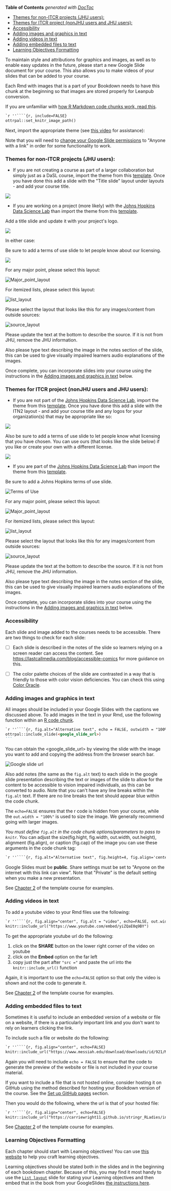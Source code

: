 <!-- START doctoc generated TOC please keep comment here to allow auto update -->
<!-- DON'T EDIT THIS SECTION, INSTEAD RE-RUN doctoc TO UPDATE -->
**Table of Contents**  *generated with [DocToc](https://github.com/thlorenz/doctoc)*

- [Themes for non-ITCR projects (JHU users):](#themes-for-non-itcr-projects-jhu-users)
- [Themes for ITCR project (nonJHU users and JHU users):](#themes-for-itcr-project-nonjhu-users-and-jhu-users)
- [Accessibility](#accessibility)
- [Adding images and graphics in text](#adding-images-and-graphics-in-text)
- [Adding videos in text](#adding-videos-in-text)
- [Adding embedded files to text](#adding-embedded-files-to-text)
- [Learning Objectives Formatting](#learning-objectives-formatting)

<!-- END doctoc generated TOC please keep comment here to allow auto update -->


To maintain style and attributions for graphics and images, as well as to enable easy updates in the future, please start a new Google Slide document for your course.
This also allows you to make videos of your slides that can be added to your course.

Each Rmd with images that is a part of your Bookdown needs to have this chunk at the beginning so that images are stored properly for Leanpub conversion.

If you are unfamiliar with [how R Markdown code chunks work, read this](https://rmarkdown.rstudio.com/lesson-3.html).

````markdown
`r ''````{r, include=FALSE}
ottrpal::set_knitr_image_path()
````

Next, import the appropriate theme (see [this video](https://youtu.be/pNbwF263yY8) for assistance):

Note that you will need to [change your Google Slide permissions](https://support.google.com/drive/answer/2494893?hl=en&co=GENIE.Platform%3DDesktop) to "Anyone with a link" in order for some functionality to work.

### Themes for non-ITCR projects (JHU users):

 - If you are not creating a course as part of a larger collaboration but simply just as a DaSL course, import the theme from this [template](https://docs.google.com/presentation/d/1YmwKdIy9BeQ3EShgZhvtb3MgR8P6iDX4DfFD65W_gdQ/edit?usp=sharing). Once you have done this add a slide with the "Title slide" layout under layouts - and add your course title.

 ![](https://docs.google.com/presentation/d/1YmwKdIy9BeQ3EShgZhvtb3MgR8P6iDX4DfFD65W_gdQ/export/png?id=1YmwKdIy9BeQ3EShgZhvtb3MgR8P6iDX4DfFD65W_gdQ&pageid=p)


 - If you are working on a project (more likely) with the [Johns Hopkins Data Science Lab](http://jhudatascience.org/) than import the theme from this [template](https://docs.google.com/presentation/d/1qa3v_zlNedCKHQ6IYF5MM1ZLZLgHUs0U4usgDRRe3W8/edit?usp=sharing).

Add a title slide and update it with your project's logo.


![](https://docs.google.com/presentation/d/1qa3v_zlNedCKHQ6IYF5MM1ZLZLgHUs0U4usgDRRe3W8/export/png?id=1qa3v_zlNedCKHQ6IYF5MM1ZLZLgHUs0U4usgDRRe3W8&pageid=p)


In either case:

Be sure to add a terms of use slide to let people know about our licensing.

![](https://docs.google.com/presentation/d/1YmwKdIy9BeQ3EShgZhvtb3MgR8P6iDX4DfFD65W_gdQ/export/png?id=1YmwKdIy9BeQ3EShgZhvtb3MgR8P6iDX4DfFD65W_gdQ&pageid=gcc4fbee202_0_153)


For any major point, please select this layout:

![Major_point_layout](https://docs.google.com/presentation/d/1qa3v_zlNedCKHQ6IYF5MM1ZLZLgHUs0U4usgDRRe3W8/export/png?id=1qa3v_zlNedCKHQ6IYF5MM1ZLZLgHUs0U4usgDRRe3W8&pageid=gcf1264c749_0_130)

For itemized lists, please select this layout:

![list_layout](https://docs.google.com/presentation/d/1qa3v_zlNedCKHQ6IYF5MM1ZLZLgHUs0U4usgDRRe3W8/export/png?id=1qa3v_zlNedCKHQ6IYF5MM1ZLZLgHUs0U4usgDRRe3W8&pageid=gcf1264c749_0_135)

Please select the layout that looks like this for any images/content from outside sources:

![source_layout](https://docs.google.com/presentation/d/1qa3v_zlNedCKHQ6IYF5MM1ZLZLgHUs0U4usgDRRe3W8/export/png?id=1qa3v_zlNedCKHQ6IYF5MM1ZLZLgHUs0U4usgDRRe3W8&pageid=gcf1264c749_0_140)

Please update the text at the bottom to describe the source. If it is not from JHU, remove the JHU information.

Also please type text describing the image in the notes section of the slide, this can be used to give visually impaired learners audio explanations of the images.

Once complete, you can incorporate slides into your course using the instructions in the [Adding images and graphics in text](https://github.com/jhudsl/OTTR_Template/wiki/Setting-up-images-and-graphics#adding-images-and-graphics-in-text) below.



### Themes for ITCR project (nonJHU users and JHU users):

 - If you are not part of the [Johns Hopkins Data Science Lab](http://jhudatascience.org/), import the theme from this [template](https://docs.google.com/presentation/d/1lMNTlY8S21cNG4hL6NoOmXYZBQ30BtCQ4UdUJ7J_Wvs/edit?usp=sharing). Once you have done this add a slide with the ITN2 layout - and add your course title and any logos for your organization(s) that may be appropriate like so:

 ![](https://docs.google.com/presentation/d/1-7UvgVq5tP1pasTEErUM3bJFH2fU_pilH6i6_81CCXU/export/png?id=1-7UvgVq5tP1pasTEErUM3bJFH2fU_pilH6i6_81CCXU&pageid=p)

Also be sure to add a terms of use slide to let people know what licensing that you have chosen.
You can use ours (that looks like the slide below) if you like or create your own with a different license.

![](https://docs.google.com/presentation/d/1-7UvgVq5tP1pasTEErUM3bJFH2fU_pilH6i6_81CCXU/export/png?id=1-7UvgVq5tP1pasTEErUM3bJFH2fU_pilH6i6_81CCXU&pageid=gcf0c1d8548_0_157)


 - If you are part of the [Johns Hopkins Data Science Lab](http://jhudatascience.org/) than import the theme from this [template](https://docs.google.com/presentation/d/1-7UvgVq5tP1pasTEErUM3bJFH2fU_pilH6i6_81CCXU/edit?usp=sharing).


Be sure to add a Johns Hopkins terms of use slide.

![Terms of Use](https://docs.google.com/presentation/d/1lMNTlY8S21cNG4hL6NoOmXYZBQ30BtCQ4UdUJ7J_Wvs/export/png?id=1lMNTlY8S21cNG4hL6NoOmXYZBQ30BtCQ4UdUJ7J_Wvs&pageid=gcc48deaeac_0_399)


For any major point, please select this layout:

![Major_point_layout](https://docs.google.com/presentation/d/1-7UvgVq5tP1pasTEErUM3bJFH2fU_pilH6i6_81CCXU/export/png?id=1-7UvgVq5tP1pasTEErUM3bJFH2fU_pilH6i6_81CCXU&pageid=gcf0c1d8548_0_136)

For itemized lists, please select this layout:

![list_layout](https://docs.google.com/presentation/d/1-7UvgVq5tP1pasTEErUM3bJFH2fU_pilH6i6_81CCXU/export/png?id=1-7UvgVq5tP1pasTEErUM3bJFH2fU_pilH6i6_81CCXU&pageid=gcf0c1d8548_0_141)

Please select the layout that looks like this for any images/content from outside sources:

![source_layout](https://docs.google.com/presentation/d/1-7UvgVq5tP1pasTEErUM3bJFH2fU_pilH6i6_81CCXU/export/png?id=1-7UvgVq5tP1pasTEErUM3bJFH2fU_pilH6i6_81CCXU&pageid=gcf0c1d8548_0_146)


Please update the text at the bottom to describe the source. If it is not from JHU, remove the JHU information.

Also please type text describing the image in the notes section of the slide, this can be used to give visually impaired learners audio explanations of the images.

Once complete, you can incorporate slides into your course using the instructions in the [Adding images and graphics in text](https://github.com/jhudsl/OTTR_Template/wiki/Setting-up-images-and-graphics#adding-images-and-graphics-in-text) below.


### Accessibility

Each slide and image added to the courses needs to be accessible.
There are two things to check for each slide:

- [ ] Each slide is described in the notes of the slide so learners relying on a screen reader can access the content. See https://lastcallmedia.com/blog/accessible-comics for more guidance on this.

- [ ] The color palette choices of the slide are contrasted in a way that is friendly to those with color vision deficiencies.
You can check this using [Color Oracle](https://colororacle.org/).

### Adding images and graphics in text

All images should be included in your Google Slides with the captions we discussed above.
To add images in the text in your Rmd, use the following function within an [R code chunk](https://bookdown.org/yihui/rmarkdown/r-code.html).

````markdown
`r ''````{r, fig.alt="Alternative text", echo = FALSE, outwidth = "100%"}
ottrpal::include_slide(<google_slide_url>)
```
````

You can obtain the <google_slide_url> by viewing the slide with the image you want to add and copying the address from the browser search bar.

![Google slide url](https://raw.githubusercontent.com/jhudsl/OTTR_Template/main/resources/screenshots/slide_url.png)

Also add notes (the same as the `fig.alt` text) to each slide in the google slide presentation describing the text or images of the slide to allow for the content to be accessible to vision impaired individuals, as this can be converted to audio. Note that you can't have any line breaks within the `fig.alt` text. If there are no line breaks the text should appear blue within the code chunk.

The `echo=FALSE` ensures that the r code is hidden from your course, while the `out.width = "100%"` is used to size the image. We generally recommend going with larger images.

_You must define `fig.alt` in the code chunk options/parameters to pass to `knitr`._
You can adjust the size(fig.hight, fig.width, out.width, out.height), alignment (fig.align), or caption (fig.cap) of the image you can use these arguments in the code chunk tag:  

````markdown
`r ''````{r, fig.alt="Alternative text", fig.height=4, fig.align='center', fig.cap='...'}
`````


Google Slides must be **public**. Share settings must be set to "Anyone on the internet with this link can view". Note that "Private" is the default setting when you make a new presentation.

See [Chapter 2](https://github.com/jhudsl/OTTR_Template/blob/main/02-chapter_of_course.Rmd) of the template course for examples.

### Adding videos in text

To add a youtube video to your Rmd files use the following:

````markdown
`r ''````{r, fig.align="center", fig.alt = "video", echo=FALSE, out.width="100%"}
knitr::include_url("https://www.youtube.com/embed/yiZQaE0q9BY")
````

To get the appropriate youtube url do the following:
1) click on the **SHARE** button on the lower right corner of the video on youtube
2) click on the **Embed** option on the far left
3) copy just the part after `"src ="` and paste the url into the `knitr::include_url()` function

Again, it is important to use the `echo=FALSE` option so that only the video is shown and not the code to generate it.

See [Chapter 2](https://github.com/jhudsl/OTTR_Template/blob/main/02-chapter_of_course.Rmd) of the template course for examples.

### Adding embedded files to text

Sometimes it is useful to include an embedded version of a website or file on a website, if there is a particularly important link and you don't want to rely on learners clicking the link.

To include such a file or website do the following:

````markdown
`r ''````{r, fig.align="center", echo=FALSE}
knitr::include_url("https://www.messiah.edu/download/downloads/id/921/Microaggressions_in_the_Classroom.pdf", height = "800px")
````

Again you will need to include `echo = FALSE` to ensure that the code to generate the preview of the website or file is not included in your course material.

If you want to include a file that is not hosted online, consider hosting it on GitHub using the method described for hosting your Bookdown version of the course. See the [Set up GitHub pages](https://github.com/jhudsl/OTTR_Template/wiki/Starting-a-new-course-with-this-template#set-up-github-pages) section.

Then you would do the following, where the url is that of your hosted file:
````markdown
`r ''````{r, fig.align="center", echo=FALSE}
knitr::include_url("https://carriewright11.github.io/stringr_RLadies/index.html", height = "800px")
````

See [Chapter 2](https://github.com/jhudsl/OTTR_Template/blob/main/02-chapter_of_course.Rmd) of the template course for examples.

### Learning Objectives Formatting

Each chapter should start with Learning objectives!
You can use [this website](https://eclearn.emmanuel.edu/courses/1285497/pages/how-to-write-measurable-learning-objectives/) to help you craft learning objectives.

Learning objectives should be stated both in the slides and in the beginning of each bookdown chapter.
Because of this, you may find it most handy to use the [`List layout`](https://docs.google.com/presentation/d/1-7UvgVq5tP1pasTEErUM3bJFH2fU_pilH6i6_81CCXU/export/png?id=1-7UvgVq5tP1pasTEErUM3bJFH2fU_pilH6i6_81CCXU&pageid=gcf0c1d8548_0_141) slide for stating your Learning objectives and then embed that in the book from your GoogleSlides [the instructions here](https://github.com/jhudsl/OTTR_Template/wiki/Setting-up-images-and-graphics#adding-images-and-graphics-in-text).
